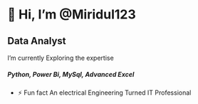   # 👋 Hi, I’m @Miridul123

  ## Data Analyst
 I’m currently Exploring the expertise
 ##### Python, Power Bi, MySql, Advanced Excel
- ⚡ Fun fact An electrical Engineering Turned IT Professional

<!---
Miridul123/Miridul123 is a ✨ special ✨ repository because its `README.md` (this file) appears on your GitHub profile.
You can click the Preview link to take a look at your changes.
--->
